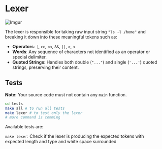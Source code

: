 # Lexer

![Imgur](https://i.imgur.com/pVV17oz.png)

The lexer is responsible for taking raw input string `"ls -l /home"` and breaking it down into these meaningful tokens such as:

- **Operators**: `|`, `>>`, `<<`, `&&`, `||`, `>`, `<`
- **Words**: Any sequence of characters not identified as an operator or special delimiter.
- **Quoted Strings**: Handles both double (`"..."`) and single (`'...'`) quoted strings, preserving their content.

## Tests

**Note:** Your source code must not contain any `main` function.

```sh
cd tests
make all # to run all tests
make lexer # to test only the lexer
# more command is comming
```

Available tests are:

`make lexer`: Check if the lexer is producing the expected tokens with expected length and type and white space surrounded  